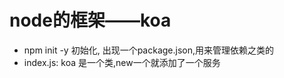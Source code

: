 # node的框架——koa
  - npm init -y 初始化, 出现一个package.json,用来管理依赖之类的
  - index.js:
    koa 是一个类,new一个就添加了一个服务